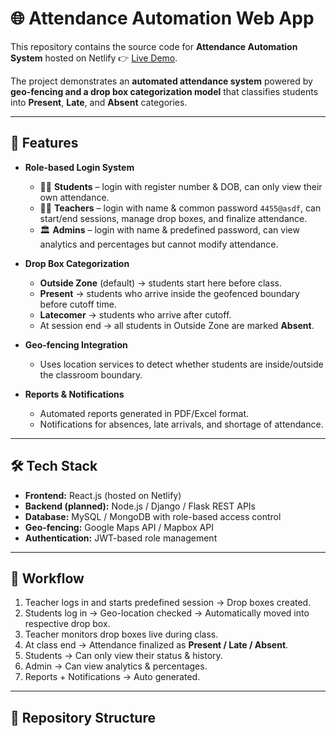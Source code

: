 # 🌐 Attendance Automation Web App

This repository contains the source code for **Attendance Automation System** hosted on Netlify 👉 [Live Demo](https://peaceful-sfogliatella-32ac18.netlify.app/).  

The project demonstrates an **automated attendance system** powered by **geo-fencing and a drop box categorization model** that classifies students into **Present**, **Late**, and **Absent** categories.  

---

## 🚀 Features

- **Role-based Login System**  
  - 👨‍🎓 **Students** – login with register number & DOB, can only view their own attendance.  
  - 👩‍🏫 **Teachers** – login with name & common password `4455@asdf`, can start/end sessions, manage drop boxes, and finalize attendance.  
  - 🏛️ **Admins** – login with name & predefined password, can view analytics and percentages but cannot modify attendance.  

- **Drop Box Categorization**
  - **Outside Zone** (default) → students start here before class.  
  - **Present** → students who arrive inside the geofenced boundary before cutoff time.  
  - **Latecomer** → students who arrive after cutoff.  
  - At session end → all students in Outside Zone are marked **Absent**.  

- **Geo-fencing Integration**  
  - Uses location services to detect whether students are inside/outside the classroom boundary.  

- **Reports & Notifications**  
  - Automated reports generated in PDF/Excel format.  
  - Notifications for absences, late arrivals, and shortage of attendance.  

---

## 🛠️ Tech Stack

- **Frontend:** React.js (hosted on Netlify)  
- **Backend (planned):** Node.js / Django / Flask REST APIs  
- **Database:** MySQL / MongoDB with role-based access control  
- **Geo-fencing:** Google Maps API / Mapbox API  
- **Authentication:** JWT-based role management  

---

## 🔄 Workflow

1. Teacher logs in and starts predefined session → Drop boxes created.  
2. Students log in → Geo-location checked → Automatically moved into respective drop box.  
3. Teacher monitors drop boxes live during class.  
4. At class end → Attendance finalized as **Present / Late / Absent**.  
5. Students → Can only view their status & history.  
6. Admin → Can view analytics & percentages.  
7. Reports + Notifications → Auto generated.  

---

## 📂 Repository Structure

